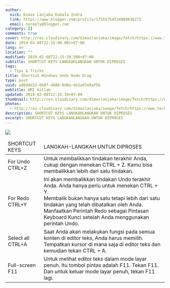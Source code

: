 ```yaml
---
author:
  nick: Dimas Lanjaka Kumala Indra
  link: https://www.blogger.com/profile/17555754514989936273
  email: noreply@blogger.com
category: []
comments: true
cover: http://res.cloudinary.com/dimaslanjaka/image/fetch/https://www.techlicious.com/images/computers/windows-10-shortcuts-510px.jpg
date: 2019-02-08T22:15:00.002+07:00
lang: en
location: ""
modified: 2019-02-08T22:15:39.508+07:00
subtitle: SHORTCUT KEYS LANGKAHLANGKAH UNTUK DIPROSES
tags:
  - Tips & Tricks
title: Shortcut Windows Undo Redo Drag
type: post
uuid: a8894d12-6b8f-4888-8d8a-de2ad7e8af5b
webtitle: WMI Gitlab
updated: 2019-02-08T22:15:39+07:00
thumbnail: http://res.cloudinary.com/dimaslanjaka/image/fetch/https://www.techlicious.com/images/computers/windows-10-shortcuts-510px.jpg
photos:
  - http://res.cloudinary.com/dimaslanjaka/image/fetch/https://www.techlicious.com/images/computers/windows-10-shortcuts-510px.jpg
description: SHORTCUT KEYS LANGKAHLANGKAH UNTUK DIPROSES
excerpt: SHORTCUT KEYS LANGKAHLANGKAH UNTUK DIPROSES
---
```


<div dir="ltr" style="text-align: left;" trbidi="on"><img src="http://res.cloudinary.com/dimaslanjaka/image/fetch/https://www.techlicious.com/images/computers/windows-10-shortcuts-510px.jpg"><table>    <thead>        <tr>            <td>                SHORTCUT KEYS             </td>            <td>                LANGKAH-LANGKAH UNTUK DIPROSES             </td>        </tr>    </thead>    <tbody>        <tr>            <td>                For Undo CTRL+Z             </td>            <td>                Untuk membalikkan tindakan terakhir Anda, cukup dengan menekan CTRL + Z. Kamu bisa membalikkan lebih dari satu tindakan.             </td>        </tr>        <tr>            <td>                For Redo CTRL+Y             </td>            <td>                Ini akan membalikkan tindakan Undo terakhir Anda. Anda hanya perlu untuk menekan CTRL + Y. &nbsp;&nbsp;&nbsp;&nbsp;&nbsp;&nbsp;&nbsp;&nbsp;&nbsp;&nbsp;&nbsp;&nbsp;&nbsp;&nbsp;&nbsp;&nbsp;<br> Membalik bukan hanya satu tetapi lebih dari satu tindakan yang telah dibatalkan oleh Anda. Manfaatkan Perintah Redo sebagai Pintasan Keyboard Kunci setelah Anda menggunakan perintah Undo.             </td>        </tr>        <tr>            <td>                Select all CTRL+A             </td>            <td>                Saat Anda akan melakukan fungsi pada semua konten di editor teks, Anda harus memilih. Tempatkan kursor di mana saja di editor teks dan kemudian tekan CTRL + A.             </td>        </tr>        <tr>            <td>                Full-screen F11             </td>            <td>                Untuk melihat editor teks dalam mode layar penuh. Itu tombol pintas adalah F11. Tekan F11. Dan untuk keluar mode layar penuh, tekan F11 lagi.             </td>        </tr>    </tbody></table><br></div>